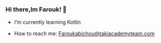 ### Hi there,Im Farouk! 👋


-    I’m currently learning Kotlin

-    How to reach me: Faroukabichou@takiacademyteam.com


